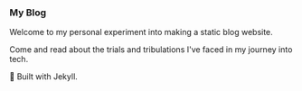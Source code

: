### My Blog

  Welcome to my personal experiment into making a static blog website.

  Come and read about the trials and tribulations I've faced in my journey into tech.
  
🧪 Built with Jekyll.
